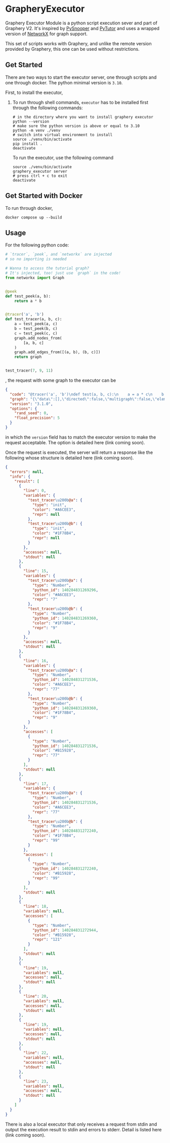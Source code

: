 # GrapheryExecutor

Graphery Executor Module is a python script execution sever and part of Graphery V2. It's inspired
by [PySnooper](https://github.com/cool-RR/PySnooper) and [PyTutor](https://github.com/okpy/pytutor) and uses a wrapped
version of [NetworkX](https://github.com/Reed-CompBio/networkx) for graph support.

This set of scripts works with Graphery, and unlike the remote version provided by Graphery, this one can be used
without restrictions.

## Get Started

There are two ways to start the executor server, one through scripts and one through docker. The python minimal version
is `3.10`.

First, to install the executor,

1. To run through shell commands, `executor` has to be installed first through the following commands:

   ```shell
   # in the directory where you want to install graphery executor
   python --version
   # make sure the python version is above or equal to 3.10
   python -m venv ./venv
   # switch into virtual environment to install
   source ./venv/bin/activate
   pip install .
   deactivate
   ```

   To run the executor, use the following command
   ```shell
   source ./venv/bin/activate
   graphery_executor server
   # press ctrl + c to exit 
   deactivate
   ```
## Get Started with Docker
To run through docker,
   ```shell
   docker compose up --build 
   ```

## Usage

For the following python code:

```python
# `tracer`, `peek`, and `networkx` are injected 
# so no importing is needed 

# Wanna to access the tutorial graph? 
# It's injected, too! just use `graph` in the code!
from networkx import Graph


@peek
def test_peek(a, b):
    return a * b


@tracer('a', 'b')
def test_tracer(a, b, c):
    a = test_peek(a, c)
    b = test_peek(b, c)
    c = test_peek(c, c)
    graph.add_nodes_from(
        [a, b, c]
    )
    graph.add_edges_from([(a, b), (b, c)])
    return graph


test_tracer(7, 9, 11)
```

, the request with some graph to the executor can be

```json
{
  "code": "@tracer('a', 'b')\ndef test(a, b, c):\n    a = a * c\n    b = b * c\n    c = c * c\n    return a + b * c\n\ntest(7, 9, 11)",
  "graph": "{\"data\":[],\"directed\":false,\"multigraph\":false,\"elements\":{\"nodes\":[{\"data\":{\"id\":\"1\",\"value\":1,\"name\":\"1\"}},{\"data\":{\"id\":\"2\",\"value\":2,\"name\":\"2\"}},{\"data\":{\"id\":\"3\",\"value\":3,\"name\":\"3\"}},{\"data\":{\"id\":\"4\",\"value\":4,\"name\":\"4\"}},{\"data\":{\"id\":\"7\",\"value\":7,\"name\":\"7\"}},{\"data\":{\"id\":\"5\",\"value\":5,\"name\":\"5\"}},{\"data\":{\"id\":\"6\",\"value\":6,\"name\":\"6\"}}],\"edges\":[{\"data\":{\"source\":1,\"target\":2}},{\"data\":{\"source\":1,\"target\":3}},{\"data\":{\"source\":3,\"target\":4}},{\"data\":{\"source\":4,\"target\":5}},{\"data\":{\"source\":7,\"target\":5}},{\"data\":{\"source\":5,\"target\":5}}]}}",
  "version": "3.1.0",
  "options": {
    "rand_seed": 0,
    "float_precision": 5
  }
}
```

in which the `version` field has to match the executor version to make the request acceptable. The option is detailed here (link coming soon). 

Once the request is executed, the server will return a response like the following whose structure is detailed here (link coming soon). 

```json
{
  "errors": null,
  "info": {
    "result": [
      {
        "line": 0,
        "variables": {
          "test_tracer\u200b@a": {
            "type": "init",
            "color": "#A6CEE3",
            "repr": null
          },
          "test_tracer\u200b@b": {
            "type": "init",
            "color": "#1F78B4",
            "repr": null
          }
        },
        "accesses": null,
        "stdout": null
      },
      {
        "line": 15,
        "variables": {
          "test_tracer\u200b@a": {
            "type": "Number",
            "python_id": 140284831269296,
            "color": "#A6CEE3",
            "repr": "7"
          },
          "test_tracer\u200b@b": {
            "type": "Number",
            "python_id": 140284831269360,
            "color": "#1F78B4",
            "repr": "9"
          }
        },
        "accesses": null,
        "stdout": null
      },
      {
        "line": 16,
        "variables": {
          "test_tracer\u200b@a": {
            "type": "Number",
            "python_id": 140284831271536,
            "color": "#A6CEE3",
            "repr": "77"
          },
          "test_tracer\u200b@b": {
            "type": "Number",
            "python_id": 140284831269360,
            "color": "#1F78B4",
            "repr": "9"
          }
        },
        "accesses": [
          {
            "type": "Number",
            "python_id": 140284831271536,
            "color": "#B15928",
            "repr": "77"
          }
        ],
        "stdout": null
      },
      {
        "line": 17,
        "variables": {
          "test_tracer\u200b@a": {
            "type": "Number",
            "python_id": 140284831271536,
            "color": "#A6CEE3",
            "repr": "77"
          },
          "test_tracer\u200b@b": {
            "type": "Number",
            "python_id": 140284831272240,
            "color": "#1F78B4",
            "repr": "99"
          }
        },
        "accesses": [
          {
            "type": "Number",
            "python_id": 140284831272240,
            "color": "#B15928",
            "repr": "99"
          }
        ],
        "stdout": null
      },
      {
        "line": 18,
        "variables": null,
        "accesses": [
          {
            "type": "Number",
            "python_id": 140284831272944,
            "color": "#B15928",
            "repr": "121"
          }
        ],
        "stdout": null
      },
      {
        "line": 19,
        "variables": null,
        "accesses": null,
        "stdout": null
      },
      {
        "line": 20,
        "variables": null,
        "accesses": null,
        "stdout": null
      },
      {
        "line": 19,
        "variables": null,
        "accesses": null,
        "stdout": null
      },
      {
        "line": 22,
        "variables": null,
        "accesses": null,
        "stdout": null
      },
      {
        "line": 23,
        "variables": null,
        "accesses": null,
        "stdout": null
      }
    ]
  }
}
```

There is also a local executor that only receives a request from stdin and output the execution result to stdin and errors to stderr. Detail is listed here (link coming soon). 
